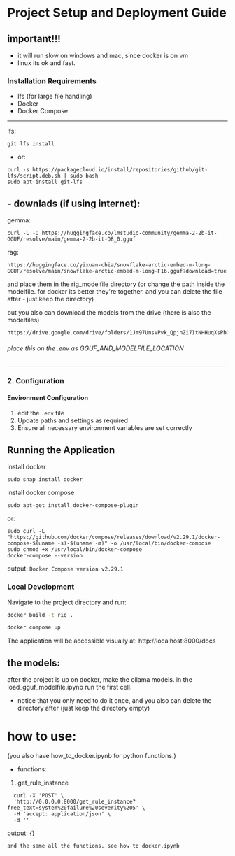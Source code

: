 
# Project Setup and Deployment Guide

## important!!!
- it will run slow on windows and mac, since docker is on vm
- linux its ok and fast.

### Installation Requirements
- lfs (for large file handling)
- Docker
- Docker Compose


-------------
lfs:
```angular2html
git lfs install
```
- or:
```angular2html
curl -s https://packagecloud.io/install/repositories/github/git-lfs/script.deb.sh | sudo bash
sudo apt install git-lfs
```

## - downlads (if using internet):
gemma:
```
curl -L -O https://huggingface.co/lmstudio-community/gemma-2-2b-it-GGUF/resolve/main/gemma-2-2b-it-Q8_0.gguf
```
rag:
```
https://huggingface.co/yixuan-chia/snowflake-arctic-embed-m-long-GGUF/resolve/main/snowflake-arctic-embed-m-long-F16.gguf?download=true
```
and place them in the rig_modelfile directory (or change the path inside the modelfile. for docker its better they're together. and you can delete the file after - just keep the directory) 

but you also can download the models from the drive (there is also the modelfiles)
```angular2html
https://drive.google.com/drive/folders/1Jm97UnsVPvk_QpjnZi7ItNHHuqXsPhGq
```

###### place this on the .env as GGUF_AND_MODELFILE_LOCATION

----------------
### 2. Configuration

#### Environment Configuration
1. edit the `.env` file
2. Update paths and settings as required
3. Ensure all necessary environment variables are set correctly

## Running the Application

install docker
```
sudo snap install docker  
```

install docker compose
```
sudo apt-get install docker-compose-plugin
```
or:
```angular2html
sudo curl -L "https://github.com/docker/compose/releases/download/v2.29.1/docker-compose-$(uname -s)-$(uname -m)" -o /usr/local/bin/docker-compose
sudo chmod +x /usr/local/bin/docker-compose
docker-compose --version
```
output: ```Docker Compose version v2.29.1```
### Local Development
Navigate to the project directory and run:

```bash
docker build -t rig .
```
```bash
docker compose up
```

The application will be accessible visually at: http://localhost:8000/docs


## the models:
after the project is up on docker, 
make the ollama models. 
in the load_gguf_modelfile.ipynb run the first cell.
- notice that you only need to do it once, and you also can delete the directory after (just keep the directory empty) 

# how to use:
(you also have how_to_docker.ipynb for python functions.)
- functions:
1. get_rule_instance
```
  curl -X 'POST' \
  'http://0.0.0.0:8000/get_rule_instance?free_text=system%20failure%20severity%205' \
  -H 'accept: application/json' \
  -d ''
```
output:
{}

```
and the same all the functions. see how to docker.ipynb
```
